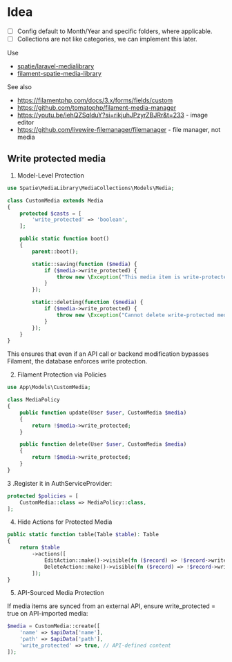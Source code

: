 # Idea

-   [ ] Config default to Month/Year and specific folders, where applicable.
-   [ ] Collections are not like categories, we can implement this later.

Use

-   [spatie/laravel-medialibrary](https://github.com/spatie/laravel-medialibrary)
-   [filament-spatie-media-library](https://filamentphp.com/plugins/filament-spatie-media-library)

See also

-   https://filamentphp.com/docs/3.x/forms/fields/custom
-   https://github.com/tomatophp/filament-media-manager
-   https://youtu.be/iehQZSqlduY?si=rikjuhJPzyrZBJRr&t=233 - image editor
-   https://github.com/livewire-filemanager/filemanager - file manager, not media

## Write protected media

1. Model-Level Protection

```php
use Spatie\MediaLibrary\MediaCollections\Models\Media;

class CustomMedia extends Media
{
    protected $casts = [
        'write_protected' => 'boolean',
    ];

    public static function boot()
    {
        parent::boot();

        static::saving(function ($media) {
            if ($media->write_protected) {
                throw new \Exception("This media item is write-protected.");
            }
        });

        static::deleting(function ($media) {
            if ($media->write_protected) {
                throw new \Exception("Cannot delete write-protected media.");
            }
        });
    }
}
```

This ensures that even if an API call or backend modification bypasses Filament, the database enforces write protection.

2. Filament Protection via Policies

```php
use App\Models\CustomMedia;

class MediaPolicy
{
    public function update(User $user, CustomMedia $media)
    {
        return !$media->write_protected;
    }

    public function delete(User $user, CustomMedia $media)
    {
        return !$media->write_protected;
    }
}
```

3 .Register it in AuthServiceProvider:

```php
protected $policies = [
    CustomMedia::class => MediaPolicy::class,
];
```

4. Hide Actions for Protected Media

```php
public static function table(Table $table): Table
{
    return $table
        ->actions([
            EditAction::make()->visible(fn ($record) => !$record->write_protected),
            DeleteAction::make()->visible(fn ($record) => !$record->write_protected),
        ]);
}
```

5. API-Sourced Media Protection

If media items are synced from an external API, ensure write_protected = true on API-imported media:

```php
$media = CustomMedia::create([
    'name' => $apiData['name'],
    'path' => $apiData['path'],
    'write_protected' => true, // API-defined content
]);
```
